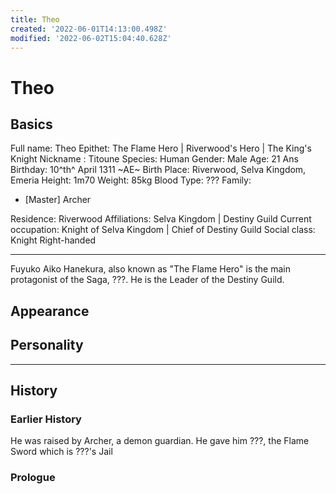 ```yaml
---
title: Theo
created: '2022-06-01T14:13:00.498Z'
modified: '2022-06-02T15:04:40.628Z'
---
```


# Theo 
## Basics
Full name: Theo
Epithet: The Flame Hero | Riverwood's Hero | The King's Knight
Nickname : Titoune
Species: Human
Gender: Male
Age: 21 Ans
Birthday: 10^th^ April 1311 ~AE~
Birth Place: Riverwood, Selva Kingdom, Emeria
Height: 1m70
Weight: 85kg
Blood Type: ???
Family: 
- [Master] Archer

Residence: Riverwood
Affiliations: Selva Kingdom | Destiny Guild
Current occupation: Knight of Selva Kingdom | Chief of Destiny Guild
Social class: Knight
Right-handed
- - - -
Fuyuko Aiko Hanekura, also known as "The Flame Hero"  is the main protagonist of the Saga, ???. He is the Leader of the Destiny Guild. 

## Appearance


## Personality


- - - -

## History

### Earlier History
He was raised by Archer, a demon guardian. He gave him ???, the Flame Sword which is ???'s Jail

### Prologue

